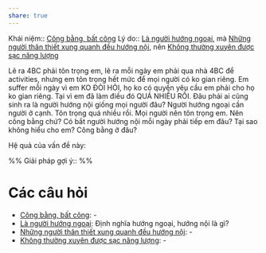 ```yaml
---
share: true
---
```

Khái niệm:: [Công bằng, bất công](../../T%E1%BB%AB%20%C4%91i%E1%BB%83n/Trung%20t%C3%ADnh/C%C3%B4ng%20b%E1%BA%B1ng,%20b%E1%BA%A5t%20c%C3%B4ng.md)
Lý do:: [Là người hướng ngoại](./L%C3%A0%20ng%C6%B0%E1%BB%9Di%20h%C6%B0%E1%BB%9Bng%20ngo%E1%BA%A1i.md), mà [Những người thân thiết xung quanh đều hướng nội](./Nh%E1%BB%AFng%20ng%C6%B0%E1%BB%9Di%20th%C3%A2n%20thi%E1%BA%BFt%20xung%20quanh%20%C4%91%E1%BB%81u%20h%C6%B0%E1%BB%9Bng%20n%E1%BB%99i.md), nên [Không thường xuyên được sạc năng lượng](../%C4%90%C6%B0%E1%BB%9Dng,%20n%C4%83ng%20l%C6%B0%E1%BB%A3ng/Kh%C3%B4ng%20th%C6%B0%E1%BB%9Dng%20xuy%C3%AAn%20%C4%91%C6%B0%E1%BB%A3c%20s%E1%BA%A1c%20n%C4%83ng%20l%C6%B0%E1%BB%A3ng.md)

Lẽ ra 4BC phải tôn trọng em, lẽ ra mỗi ngày em phải qua nhà 4BC để activities, nhưng em tôn trọng hết mức để mọi người có ko gian riêng. Em suffer mỗi ngày vì em KO ĐÒI HỎI, họ ko có quyền yêu cầu em phải cho họ ko gian riêng. Tại vì em đã làm điều đó QUÁ NHIỀU RỒI. Đâu phải ai cũng sinh ra là người hướng nội giống mọi người đâu? Người hướng ngoại cần người ở cạnh. Tôn trọng quá nhiều rồi. Mọi người nên tôn trọng em. Nên công bằng chứ? Có bắt người hướng nội mỗi ngày phải tiếp em đâu? Tại sao không hiểu cho em? Công bằng ở đâu?

Hệ quả của vấn đề này:


%%
Giải pháp gợi ý:: 
%%



# Các câu hỏi
- [Công bằng, bất công](../../T%E1%BB%AB%20%C4%91i%E1%BB%83n/Trung%20t%C3%ADnh/C%C3%B4ng%20b%E1%BA%B1ng,%20b%E1%BA%A5t%20c%C3%B4ng.md): \-
- [Là người hướng ngoại](./L%C3%A0%20ng%C6%B0%E1%BB%9Di%20h%C6%B0%E1%BB%9Bng%20ngo%E1%BA%A1i.md): Định nghĩa hướng ngoại, hướng nội là gì?
- [Những người thân thiết xung quanh đều hướng nội](./Nh%E1%BB%AFng%20ng%C6%B0%E1%BB%9Di%20th%C3%A2n%20thi%E1%BA%BFt%20xung%20quanh%20%C4%91%E1%BB%81u%20h%C6%B0%E1%BB%9Bng%20n%E1%BB%99i.md): \-
- [Không thường xuyên được sạc năng lượng](../%C4%90%C6%B0%E1%BB%9Dng,%20n%C4%83ng%20l%C6%B0%E1%BB%A3ng/Kh%C3%B4ng%20th%C6%B0%E1%BB%9Dng%20xuy%C3%AAn%20%C4%91%C6%B0%E1%BB%A3c%20s%E1%BA%A1c%20n%C4%83ng%20l%C6%B0%E1%BB%A3ng.md): \-

